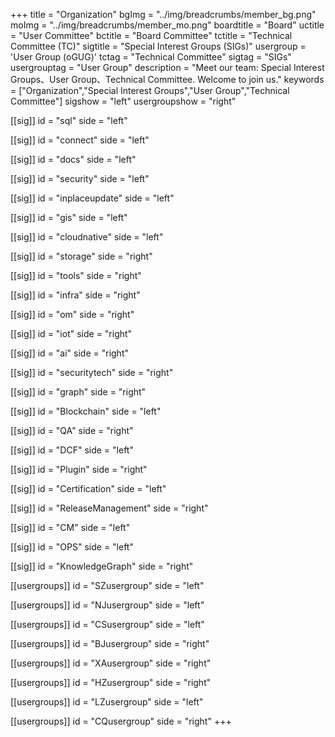 ﻿+++
title = "Organization"
bgImg = "../img/breadcrumbs/member_bg.png"
moImg = "../img/breadcrumbs/member_mo.png"
boardtitle = "Board"
uctitle = "User Committee"
bctitle = "Board Committee"
tctitle = "Technical Committee (TC)"
sigtitle = "Special Interest Groups (SIGs)"
usergroup = 'User Group (oGUG)'
tctag = "Technical Committee"
sigtag = "SIGs"
usergrouptag = "User Group"
description = "Meet our team: Special Interest Groups、User Group、Technical Committee. Welcome to join us."
keywords = ["Organization","Special Interest Groups","User Group","Technical Committee"]
sigshow = "left"
usergroupshow = "right"

[[sig]]
id = "sql"
side = "left"

[[sig]]
id = "connect"
side = "left"

[[sig]]
id = "docs"
side = "left"

[[sig]]
id = "security"
side = "left"

[[sig]]
id = "inplaceupdate"
side = "left"

[[sig]]
id = "gis"
side = "left"

[[sig]]
id = "cloudnative"
side = "left"

[[sig]]
id = "storage"
side = "right"

[[sig]]
id = "tools"
side = "right"

[[sig]]
id = "infra"
side = "right"

[[sig]]
id = "om"
side = "right"

[[sig]]
id = "iot"
side = "right"

[[sig]]
id = "ai"
side = "right"

[[sig]]
id = "securitytech"
side = "right"

[[sig]]
id = "graph"
side = "right"

[[sig]]
id = "Blockchain"
side = "left"

[[sig]]
id = "QA"
side = "right"

[[sig]]
id = "DCF"
side = "left"

[[sig]]
id = "Plugin"
side = "right"

[[sig]]
id = "Certification"
side = "left"

[[sig]]
id = "ReleaseManagement"
side = "right"

[[sig]]
id = "CM"
side = "left"

[[sig]]
id = "OPS"
side = "left"

[[sig]]
id = "KnowledgeGraph"
side = "right"


[[usergroups]]
id = "SZusergroup"
side = "left"

[[usergroups]]
id = "NJusergroup"
side = "left"

[[usergroups]]
id = "CSusergroup"
side = "left"

[[usergroups]]
id = "BJusergroup"
side = "right"

[[usergroups]]
id = "XAusergroup"
side = "right"

[[usergroups]]
id = "HZusergroup"
side = "right"

[[usergroups]]
id = "LZusergroup"
side = "left"

[[usergroups]]
id = "CQusergroup"
side = "right"
+++